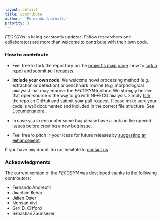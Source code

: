 ```yaml
---
layout: default
title: Contribute
author:  "Fernando Andreotti"
priority: 3
---
```


_FECGSYN_ is being constantly updated. Fellow researchers and collaborators are more than welcome to contribute with their own code.

### How to contribute

- Feel free to fork the repository on the [<span class="octicon octicon-mark-github"></span> project's main page](https://github.com/fernandoandreotti/fecgsyn) (how to [fork a repo](https://help.github.com/articles/fork-a-repo/)) and submit pull requests.

- **Include your own code**. We welcome novel processing method (e.g. extraction or detection) or benchmark routine (e.g. morphological analysis) that may improve the _FECGSYN_ toolbox. We strongly believe that open-source is the way to go with NI-FECG analysis. Simply [fork](https://github.com/fernandoandreotti/fecgsyn) the repo on GitHub and submit your pull request. Please make sure your code is well documented and included in the correct file structure (See [Documentation]({{site.github.url}}/pages/documentation.html)).

- In case you in encounter some bug please have a look on the opened issues before [<span class="octicon octicon-bug"></span> creating a new bug issue](https://github.com/fernandoandreotti/fecgsyn/issues).

- Feel free to pitch in your ideas for future releases by [<span class="octicon octicon-light-bulb"></span> suggesting an enhancement](https://github.com/fernandoandreotti/fecgsyn/issues).

If you have any doubt, do not hesitate to [<span class="octicon octicon-mail"></span> contact us](mailto:fernando.andreotti@mailbox.tu-dresden.de;joachim.behar@eng.ox.ac.uk)


### Acknowledgments

The current version of the _FECGSYN_ was developed thanks to the following contributors:

- Fernando Andreotti
- Joachim Behar
- Julien Oster
- Mohsan Alvi
- Gari D. Clifford
- Sebastian Zaunseder
